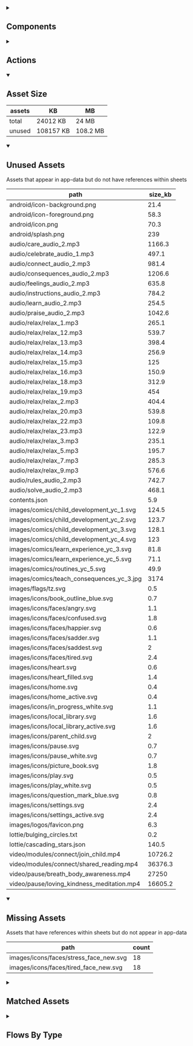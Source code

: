 <details >
<summary><h2>Components</h2></summary>

| type | count |
| --- | --- |
| animated_section | 2 |
| audio | 1 |
| button | 27 |
| combo_box | 2 |
| data_items | 10 |
| display_group | 35 |
| image | 1 |
| items | 9 |
| lottie_animation | 2 |
| navigation_bar | 1 |
| plh_module_list_item | 1 |
| radio_button_grid | 3 |
| set_field | 1 |
| set_variable | 378 |
| task_card | 3 |
| task_progress_bar | 1 |
| template | 195 |
| text | 37 |
| text_area | 2 |
| text_box | 5 |
| text_bubble | 3 |
| title | 16 |
| update_action_list | 1 |
| video | 1 |
</details>

<details >
<summary><h2>Actions</h2></summary>

| type | count |
| --- | --- |
| app_update | 1 |
| emit: completed | 172 |
| emit: force_reload | 3 |
| emit: force_reprocess | 5 |
| emit: force_restart | 3 |
| emit: server_sync | 2 |
| emit: set_language | 1 |
| emit: uncompleted | 171 |
| feedback | 7 |
| go_to | 11 |
| pop_up | 4 |
| set_field | 10 |
| set_local | 7 |
| user | 1 |
</details>

<details open>
<summary><h2>Asset Size</h2></summary>

| assets | KB | MB |
| --- | --- | --- |
| total | 24012 KB | 24 MB |
| unused | 108157 KB | 108.2 MB |
</details>

<details open>
<summary><h2>Unused Assets</h2></summary>

Assets that appear in app-data but do not have references within sheets

| path | size_kb |
| --- | --- |
| android/icon-background.png | 21.4 |
| android/icon-foreground.png | 58.3 |
| android/icon.png | 70.3 |
| android/splash.png | 239 |
| audio/care_audio_2.mp3 | 1166.3 |
| audio/celebrate_audio_1.mp3 | 497.1 |
| audio/connect_audio_2.mp3 | 981.4 |
| audio/consequences_audio_2.mp3 | 1206.6 |
| audio/feelings_audio_2.mp3 | 635.8 |
| audio/instructions_audio_2.mp3 | 784.2 |
| audio/learn_audio_2.mp3 | 254.5 |
| audio/praise_audio_2.mp3 | 1042.6 |
| audio/relax/relax_1.mp3 | 265.1 |
| audio/relax/relax_12.mp3 | 539.7 |
| audio/relax/relax_13.mp3 | 398.4 |
| audio/relax/relax_14.mp3 | 256.9 |
| audio/relax/relax_15.mp3 | 125 |
| audio/relax/relax_16.mp3 | 150.9 |
| audio/relax/relax_18.mp3 | 312.9 |
| audio/relax/relax_19.mp3 | 454 |
| audio/relax/relax_2.mp3 | 404.4 |
| audio/relax/relax_20.mp3 | 539.8 |
| audio/relax/relax_22.mp3 | 109.8 |
| audio/relax/relax_23.mp3 | 122.9 |
| audio/relax/relax_3.mp3 | 235.1 |
| audio/relax/relax_5.mp3 | 195.7 |
| audio/relax/relax_7.mp3 | 285.3 |
| audio/relax/relax_9.mp3 | 576.6 |
| audio/rules_audio_2.mp3 | 742.7 |
| audio/solve_audio_2.mp3 | 468.1 |
| contents.json | 5.9 |
| images/comics/child_development_yc_1.svg | 124.5 |
| images/comics/child_development_yc_2.svg | 123.7 |
| images/comics/child_development_yc_3.svg | 128.1 |
| images/comics/child_development_yc_4.svg | 123 |
| images/comics/learn_experience_yc_3.svg | 81.8 |
| images/comics/learn_experience_yc_5.svg | 71.1 |
| images/comics/routines_yc_5.svg | 49.9 |
| images/comics/teach_consequences_yc_3.jpg | 3174 |
| images/flags/tz.svg | 0.5 |
| images/icons/book_outline_blue.svg | 0.7 |
| images/icons/faces/angry.svg | 1.1 |
| images/icons/faces/confused.svg | 1.8 |
| images/icons/faces/happier.svg | 0.6 |
| images/icons/faces/sadder.svg | 1.1 |
| images/icons/faces/saddest.svg | 2 |
| images/icons/faces/tired.svg | 2.4 |
| images/icons/heart.svg | 0.6 |
| images/icons/heart_filled.svg | 1.4 |
| images/icons/home.svg | 0.4 |
| images/icons/home_active.svg | 0.4 |
| images/icons/in_progress_white.svg | 1.1 |
| images/icons/local_library.svg | 1.6 |
| images/icons/local_library_active.svg | 1.6 |
| images/icons/parent_child.svg | 2 |
| images/icons/pause.svg | 0.7 |
| images/icons/pause_white.svg | 0.7 |
| images/icons/picture_book.svg | 1.8 |
| images/icons/play.svg | 0.5 |
| images/icons/play_white.svg | 0.5 |
| images/icons/question_mark_blue.svg | 0.8 |
| images/icons/settings.svg | 2.4 |
| images/icons/settings_active.svg | 2.4 |
| images/logos/favicon.png | 6.3 |
| lottie/bulging_circles.txt | 0.2 |
| lottie/cascading_stars.json | 140.5 |
| video/modules/connect/join_child.mp4 | 10726.2 |
| video/modules/connect/shared_reading.mp4 | 36376.3 |
| video/pause/breath_body_awareness.mp4 | 27250 |
| video/pause/loving_kindness_meditation.mp4 | 16605.2 |
</details>

<details open>
<summary><h2>Missing Assets</h2></summary>

Assets that have references within sheets but do not appear in app-data

| path | count |
| --- | --- |
| images/icons/faces/stress_face_new.svg | 18 |
| images/icons/faces/tired_face_new.svg | 18 |
</details>

<details >
<summary><h2>Matched Assets</h2></summary>

Assets that are used within sheets and also can be found in the synced asset data

| path | size_kb | count |
| --- | --- | --- |
| audio/care_audio_1.mp3 | 527.5 | 2 |
| audio/connect_audio_1.mp3 | 891.7 | 2 |
| audio/consequences_audio_1.mp3 | 800.2 | 2 |
| audio/feelings_audio_1.mp3 | 336 | 2 |
| audio/instructions_audio_1.mp3 | 613.7 | 2 |
| audio/learn_audio_1.mp3 | 563.1 | 2 |
| audio/praise_audio_1.mp3 | 344 | 2 |
| audio/relax/relax_10.mp3 | 404.9 | 2 |
| audio/relax/relax_11.mp3 | 445.6 | 2 |
| audio/relax/relax_17.mp3 | 148 | 2 |
| audio/relax/relax_21.mp3 | 189.3 | 2 |
| audio/relax/relax_24.mp3 | 121.3 | 2 |
| audio/relax/relax_4.mp3 | 514.5 | 2 |
| audio/relax/relax_6.mp3 | 280.7 | 2 |
| audio/relax/relax_8.mp3 | 302 | 2 |
| audio/rules_audio_1.mp3 | 427.6 | 2 |
| audio/solve_audio_1.mp3 | 609 | 2 |
| images/childdevelopment.svg | 20.3 | 2 |
| images/comics/consequences_yc_1.svg | 117.6 | 2 |
| images/comics/consequences_yc_2.svg | 150.5 | 2 |
| images/comics/consequences_yc_3.svg | 156.7 | 2 |
| images/comics/consequences_yc_4.svg | 146.5 | 2 |
| images/comics/consequences_yc_5.svg | 64.7 | 2 |
| images/comics/feelings_yc_1.svg | 106.8 | 2 |
| images/comics/feelings_yc_2.svg | 175.7 | 2 |
| images/comics/feelings_yc_3.svg | 183.1 | 2 |
| images/comics/feelings_yc_4.svg | 159 | 2 |
| images/comics/instructions_yc_1.svg | 146.4 | 2 |
| images/comics/instructions_yc_2.svg | 154.5 | 2 |
| images/comics/instructions_yc_3.svg | 155.2 | 2 |
| images/comics/instructions_yc_4.svg | 60.3 | 2 |
| images/comics/instructions_yc_5.svg | 124.9 | 2 |
| images/comics/instructions_yc_6.svg | 122.1 | 2 |
| images/comics/instructions_yc_7.svg | 125.9 | 2 |
| images/comics/learn_experience_yc_1.svg | 77.7 | 2 |
| images/comics/learn_experience_yc_2.svg | 82.7 | 2 |
| images/comics/learn_experience_yc_4.svg | 82.5 | 2 |
| images/comics/one_on_one_yc_1.svg | 61 | 2 |
| images/comics/one_on_one_yc_2.svg | 65.5 | 2 |
| images/comics/one_on_one_yc_3.svg | 65.5 | 2 |
| images/comics/one_on_one_yc_4.svg | 67 | 2 |
| images/comics/play_yc_1.svg | 286.4 | 2 |
| images/comics/play_yc_2.svg | 283.3 | 2 |
| images/comics/play_yc_3.svg | 80.8 | 2 |
| images/comics/play_yc_4.svg | 98.5 | 2 |
| images/comics/praise_yc_1.svg | 98.7 | 2 |
| images/comics/praise_yc_2.svg | 100.5 | 2 |
| images/comics/praise_yc_3.svg | 96.5 | 2 |
| images/comics/praise_yc_4.svg | 105 | 2 |
| images/comics/problem_solving_yc_1.svg | 42.1 | 2 |
| images/comics/problem_solving_yc_2.svg | 48.3 | 2 |
| images/comics/problem_solving_yc_3.svg | 47 | 2 |
| images/comics/problem_solving_yc_4.svg | 42.1 | 2 |
| images/comics/routines_yc_1.svg | 55.9 | 2 |
| images/comics/routines_yc_10.svg | 111.8 | 2 |
| images/comics/routines_yc_2.svg | 62.4 | 2 |
| images/comics/routines_yc_3.svg | 60.7 | 2 |
| images/comics/routines_yc_4.svg | 74.3 | 2 |
| images/comics/routines_yc_6.svg | 47.2 | 2 |
| images/comics/routines_yc_7.svg | 140.7 | 2 |
| images/comics/routines_yc_8.svg | 96.8 | 2 |
| images/comics/routines_yc_9.svg | 116.9 | 2 |
| images/comics/self_care_yc_1.svg | 100.6 | 2 |
| images/comics/self_care_yc_2.svg | 65.9 | 2 |
| images/comics/self_care_yc_3.svg | 145.9 | 2 |
| images/comics/self_care_yc_4.svg | 61.5 | 2 |
| images/consequences.jpg | 115.1 | 2 |
| images/flags/gb.svg | 0.5 | 2 |
| images/flags/kw.svg | 0.5 | 2 |
| images/icons/book_outline_white.svg | 0.7 | 1 |
| images/icons/expand_circle_right.png | 0.9 | 1 |
| images/icons/faces/happiest.svg | 1.3 | 2 |
| images/icons/faces/happy.svg | 0.6 | 4 |
| images/icons/faces/happy_face_new.svg | 1.4 | 22 |
| images/icons/faces/neutral.svg | 0.5 | 2 |
| images/icons/faces/ok_face_new.svg | 0.5 | 22 |
| images/icons/faces/sad.svg | 0.6 | 4 |
| images/icons/faces/sad_face_new.svg | 1.5 | 22 |
| images/icons/faces/scared.svg | 2.1 | 2 |
| images/icons/in_progress.svg | 1.1 | 2 |
| images/icons/locked.png | 0.9 | 1 |
| images/icons/magnifying_glass.svg | 0.9 | 1 |
| images/icons/parent_child_heart.svg | 3 | 1 |
| images/icons/pencil.svg | 1.1 | 1 |
| images/icons/smile_eyes_down.svg | 0.9 | 2 |
| images/icons/smile_eyes_up.svg | 1 | 11 |
| images/icons/star_outline_blue.svg | 1 | 1 |
| images/icons/star_outline_white.svg | 1 | 1 |
| images/icons/thought_bubble.svg | 2.1 | 1 |
| images/icons/tick.svg | 0.3 | 1 |
| images/icons/tick_white.svg | 0.3 | 1 |
| images/instructions.svg | 23.2 | 2 |
| images/kw_facilitator_rd.png | 87.3 | 24 |
| images/logos/IDEMS.png | 84.6 | 1 |
| images/logos/PLH.png | 26.6 | 1 |
| images/logos/app_logo.png | 36 | 1 |
| images/logos/kuwait.png | 248 | 1 |
| images/logos/plh_white.png | 12.8 | 1 |
| images/one_on_one_challenges.svg | 13.1 | 2 |
| images/praise.svg | 11.3 | 2 |
| images/problemsolving.svg | 19.6 | 2 |
| images/rulesroutines.jpg | 102.2 | 2 |
| images/selfcare.jpg | 96.6 | 2 |
| images/talk_feelings_challenges.svg | 19.3 | 2 |
| lottie/bulging_circles.json | 11.8 | 2 |
| video/pause/body_scan.mp4 | 10418.6 | 2 |
</details>

<details >
<summary><h2>Flows By Type</h2></summary>

| type | subtype | total |
| --- | --- | --- |
| data_list |  | 3 |
| data_list | activities | 1 |
| data_list | app_config_language_list | 1 |
| data_list | characters | 1 |
| data_list | check_in | 1 |
| data_list | generated | 10 |
| data_list | hp_review | 2 |
| data_list | legal_terms | 2 |
| data_list | lifecycle_actions | 1 |
| data_list | modules | 11 |
| data_list | relax | 1 |
| data_pipe |  | 1 |
| data_pipe | generated | 9 |
| generator |  | 19 |
| global |  | 3 |
| template |  | 46 |
| template | generated | 182 |
| template | legal_terms | 4 |
</details>